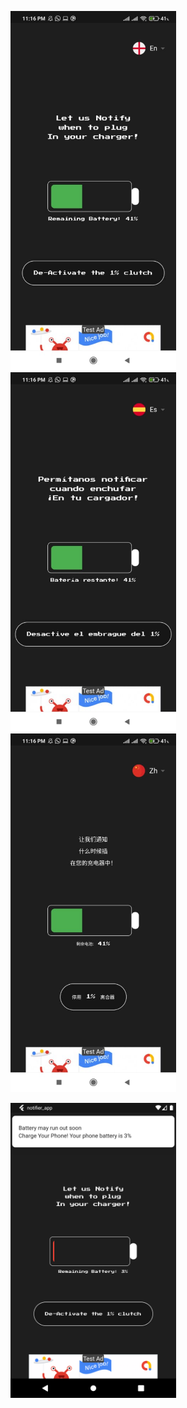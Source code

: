 <img src="images/3.jpeg" width=265, height:270> <img src="images/2.jpeg" width=265, height:270> <img src="images/1.jpeg" width=265, height:270>


<img src="images/4.png" width=265, height:265> 
